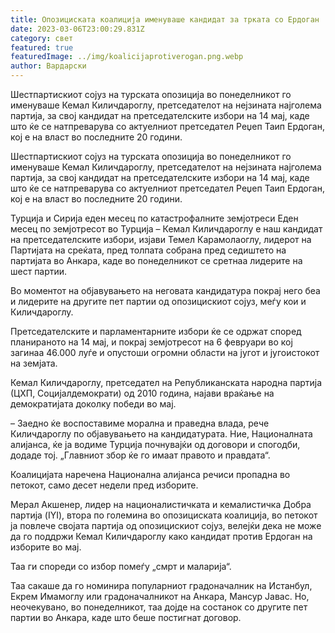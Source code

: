```yaml
---
title: Опозициската коалиција именуваше кандидат за трката со Ердоган
date: 2023-03-06T23:00:29.831Z
category: свет
featured: true
featuredImage: ../img/koalicijaprotiverogan.png.webp
author: Вардарски
---
```


Шестпартискиот сојуз на турската опозиција во понеделникот го именуваше Кемал Киличдароглу, претседателот на нејзината најголема партија, за свој кандидат на претседателските избори на 14 мај, каде што ќе се натпреварува со актуелниот претседател Реџеп Таип Ердоган, кој е на власт во последните 20 години.

Шестпартискиот сојуз на турската опозиција во понеделникот го именуваше Кемал Киличдароглу, претседателот на нејзината најголема партија, за свој кандидат на претседателските избори на 14 мај, каде што ќе се натпреварува со актуелниот претседател Реџеп Таип Ердоган, кој е на власт во последните 20 години.

Турција и Сирија еден месец по катастрофалните земјотреси
Еден месец по земјотресот во Турција
– Кемал Киличдароглу е наш кандидат на претседателските избори, изјави Темел Карамолаоглу, лидерот на Партијата на среќата, пред толпата собрана пред седиштето на партијата во Анкара, каде во понеделникот се сретнаа лидерите на шест партии.

Во моментот на објавувањето на неговата кандидатура покрај него беа и лидерите на другите пет партии од опозицискиот сојуз, меѓу кои и Киличдароглу.

Претседателските и парламентарните избори ќе се одржат според планираното на 14 мај, и покрај земјотресот на 6 февруари во кој загинаа 46.000 луѓе и опустоши огромни области на југот и југоистокот на земјата.

Кемал Киличдароглу, претседател на Републиканската народна партија (ЦХП, Социјалдемократи) од 2010 година, најави враќање на демократијата доколку победи во мај.

– Заедно ќе воспоставиме морална и праведна влада, рече Киличдароглу по објавувањето на кандидатурата. Ние, Националната алијанса, ќе ја водиме Турција почнувајќи од договори и спогодби, додаде тој. „Главниот збор ќе го имаат правото и правдата“.

Коалицијата наречена Национална алијанса речиси пропадна во петокот, само десет недели пред изборите.

Мерал Акшенер, лидер на националистичката и кемалистичка Добра партија (IYI), втора по големина во опозициската коалиција, во петокот ја повлече својата партија од опозицискиот сојуз, велејќи дека не може да го поддржи Кемал Киличдароглу како кандидат против Ердоган на изборите во мај.

Таа ги спореди со избор помеѓу „смрт и маларија“.

Таа сакаше да го номинира популарниот градоначалник на Истанбул, Екрем Имамоглу или градоначалникот на Анкара, Мансур Јавас. Но, неочекувано, во понеделникот, таа дојде на состанок со другите пет партии во Анкара, каде што беше постигнат договор.
